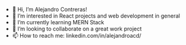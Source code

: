 - 👋 Hi, I’m Alejandro Contreras!
- 👀 I’m interested in React projects and web development in general
- 🌱 I’m currently learning MERN Stack
- 💞️ I’m looking to collaborate on a great work project
- 📫 How to reach me: 
linkedin.com/in/alejandroacd/
<!---
alejandroacd/alejandroacd is a ✨ special ✨ repository because its `README.md` (this file) appears on your GitHub profile.
You can click the Preview link to take a look at your changes.
--->
